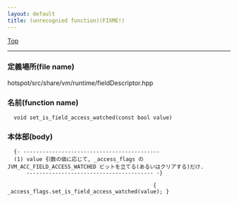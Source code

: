 ```yaml
---
layout: default
title: (unrecognied function)(FIXME!)
---
```

[Top](../index.html)

--- 
### 定義場所(file name)
hotspot/src/share/vm/runtime/fieldDescriptor.hpp

### 名前(function name)
```
  void set_is_field_access_watched(const bool value)
```

### 本体部(body)
```
  {- -------------------------------------------
  (1) value 引数の価に応じて, _access_flags の JVM_ACC_FIELD_ACCESS_WATCHED ビットを立てる(あるいはクリアする)だけ.
      ---------------------------------------- -}

	                                          { _access_flags.set_is_field_access_watched(value); }
	
```


